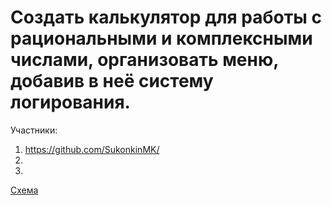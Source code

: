 # Создать калькулятор для работы с рациональными и комплексными числами, организовать меню, добавив в неё систему логирования.

Участники:
1) https://github.com/SukonkinMK/
2) 
3) 

[Схема](/Calc.drawio.png)
